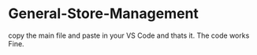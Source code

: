 # General-Store-Management

copy the main file and paste in your VS Code and thats it. The code works Fine.
